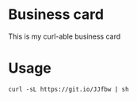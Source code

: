 # Business card
This is my curl-able business card 

# Usage
```
curl -sL https://git.io/JJfbw | sh
``` 
